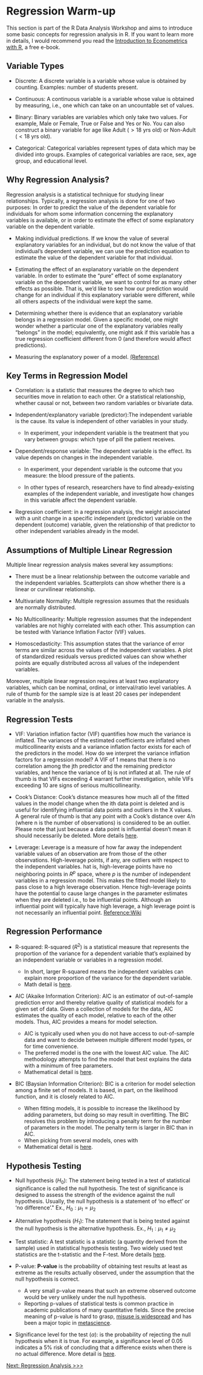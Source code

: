 Regression Warm-up
================

This section is part of the R Data Analysis Workshop and aims to
introduce some basic concepts for regression analysis in R. If you want
to learn more in details, I would recommend you read the [Introduction
to Econometrics with R](https://www.econometrics-with-r.org/index.html),
a free e-book.

## Variable Types

-   Discrete: A discrete variable is a variable whose value is obtained
    by counting. Examples: number of students present.

-   Continuous: A continuous variable is a variable whose value is
    obtained by measuring, i.e., one which can take on an uncountable
    set of values.

-   Binary: Binary variables are variables which only take two values.
    For example, Male or Female, True or False and Yes or No. You can
    also construct a binary variable for age like Adult ( &gt; 18 yrs
    old) or Non-Adult ( &lt; 18 yrs old).

-   Categorical: Categorical variables represent types of data which may
    be divided into groups. Examples of categorical variables are race,
    sex, age group, and educational level.

## Why Regression Analysis?

Regression analysis is a statistical technique for studying linear
relationships. Typically, a regression analysis is done for one of two
purposes: In order to predict the value of the dependent variable for
individuals for whom some information concerning the explanatory
variables is available, or in order to estimate the effect of some
explanatory variable on the dependent variable.

-   Making individual predictions. If we know the value of several
    explanatory variables for an individual, but do not know the value
    of that individual’s dependent variable, we can use the prediction
    equation to estimate the value of the dependent variable for that
    individual.

-   Estimating the effect of an explanatory variable on the dependent
    variable. In order to estimate the “pure” effect of some explanatory
    variable on the dependent variable, we want to control for as many
    other effects as possible. That is, we’d like to see how our
    prediction would change for an individual if this explanatory
    variable were different, while all others aspects of the individual
    were kept the same.

-   Determining whether there is evidence that an explanatory variable
    belongs in a regression model. Given a specific model, one might
    wonder whether a particular one of the explanatory variables really
    “belongs” in the model; equivalently, one might ask if this variable
    has a true regression coefficient different from 0 (and therefore
    would affect predictions).

-   Measuring the explanatory power of a model.
    [(Reference)](https://www.kellogg.northwestern.edu/faculty/weber/jhu/statistics/regression.htm)

## Key Terms in Regression Model

-   Correlation: is a statistic that measures the degree to which two
    securities move in relation to each other. Or a statistical
    relationship, whether causal or not, between two random variables or
    bivariate data.

-   Independent/explanatory variable (predictor):The independent
    variable is the cause. Its value is independent of other variables
    in your study.

    -   In experiment, your independent variable is the treatment that
        you vary between groups: which type of pill the patient
        receives.

-   Dependent/response variable: The dependent variable is the effect.
    Its value depends on changes in the independent variable.

    -   In experiment, your dependent variable is the outcome that you
        measure: the blood pressure of the patients.

    -   In other types of research, researchers have to find
        already-existing examples of the independent variable, and
        investigate how changes in this variable affect the dependent
        variable.

-   Regression coefficient: in a regression analysis, the weight
    associated with a unit change in a specific independent (predictor)
    variable on the dependent (outcome) variable, given the relationship
    of that predictor to other independent variables already in the
    model.

## Assumptions of Multiple Linear Regression

Multiple linear regression analysis makes several key assumptions:

-   There must be a linear relationship between the outcome variable and
    the independent variables. Scatterplots can show whether there is a
    linear or curvilinear relationship.

-   Multivariate Normality: Multiple regression assumes that the
    residuals are normally distributed.

-   No Multicollinearity: Multiple regression assumes that the
    independent variables are not highly correlated with each other.
    This assumption can be tested with Variance Inflation Factor (VIF)
    values.

-   Homoscedasticity: This assumption states that the variance of error
    terms are similar across the values of the independent variables. A
    plot of standardized residuals versus predicted values can show
    whether points are equally distributed across all values of the
    independent variables.

Moreover, multiple linear regression requires at least two explanatory
variables, which can be nominal, ordinal, or interval/ratio level
variables. A rule of thumb for the sample size is at least 20 cases per
independent variable in the analysis.

## Regression Tests

-   VIF: Variation inflation factor (VIF) quantifies how much the
    variance is inflated. The variances of the estimated coefficients
    are inflated when multicollinearity exists and a variance inflation
    factor exists for each of the predictors in the model. How do we
    interpret the variance inflation factors for a regression model? A
    VIF of 1 means that there is no correlation among the jth predictor
    and the remaining predictor variables, and hence the variance of bj
    is not inflated at all. The rule of thumb is that VIFs exceeding 4
    warrant further investigation, while VIFs exceeding 10 are signs of
    serious multicollinearity.

-   Cook’s Distance: Cook’s distance measures how much all of the fitted
    values in the model change when the ith data point is deleted and is
    useful for identifying influential data points and outliers in the X
    values. A general rule of thumb is that any point with a Cook’s
    distance over 4/n (where n is the number of observations) is
    considered to be an outlier. Please note that just because a data
    point is influential doesn’t mean it should necessarily be deleted.
    More details
    [here](https://www.statology.org/how-to-identify-influential-data-points-using-cooks-distance/).

-   Leverage: Leverage is a measure of how far away the independent
    variable values of an observation are from those of the other
    observations. High-leverage points, if any, are outliers with
    respect to the independent variables. hat is, high-leverage points
    have no neighboring points in *R*<sup>*p*</sup> space, where *p* is
    the number of independent variables in a regression model. This
    makes the fitted model likely to pass close to a high leverage
    observation. Hence high-leverage points have the potential to cause
    large changes in the parameter estimates when they are deleted i.e.,
    to be influential points. Although an influential point will
    typically have high leverage, a high leverage point is not
    necessarily an influential point.
    [Reference:Wiki](https://en.wikipedia.org/wiki/Leverage_(statistics))

## Regression Performance

-   R-squared: R-squared (*R*<sup>2</sup>) is a statistical measure that
    represents the proportion of the variance for a dependent variable
    that’s explained by an independent variable or variables in a
    regression model.

    -   In short, larger R-squared means the independent variables can
        explain more proportion of the variance for the dependent
        variable.
    -   Math detail is
        [here](https://en.wikipedia.org/wiki/Coefficient_of_determination).

-   AIC (Akaike Information Criterion): AIC is an estimator of
    out-of-sample prediction error and thereby relative quality of
    statistical models for a given set of data. Given a collection of
    models for the data, AIC estimates the quality of each model,
    relative to each of the other models. Thus, AIC provides a means for
    model selection.

    -   AIC is typically used when you do not have access to
        out-of-sample data and want to decide between multiple different
        model types, or for time convenience.
    -   The preferred model is the one with the lowest AIC value. The
        AIC methodology attempts to find the model that best explains
        the data with a minimum of free parameters.
    -   Mathematical detail is
        [here](https://en.wikipedia.org/wiki/Akaike_information_criterion).

-   BIC (Baysian Information Criterion): BIC is a criterion for model
    selection among a finite set of models. It is based, in part, on the
    likelihood function, and it is closely related to AIC.

    -   When fitting models, it is possible to increase the likelihood
        by adding parameters, but doing so may result in overfitting.
        The BIC resolves this problem by introducing a penalty term for
        the number of parameters in the model. The penalty term is
        larger in BIC than in AIC.
    -   When picking from several models, ones with
    -   Mathematical detail is
        [here](https://www.immagic.com/eLibrary/ARCHIVES/GENERAL/WIKIPEDI/W120607B.pdf).

## Hypothesis Testing

-   Null hypothesis (*H*<sub>0</sub>): The statement being tested in a
    test of statistical significance is called the null hypothesis. The
    test of significance is designed to assess the strength of the
    evidence against the null hypothesis. Usually, the null hypothesis
    is a statement of ‘no effect’ or ‘no difference’." Ex.,
    *H*<sub>0</sub> : *μ*<sub>1</sub> = *μ*<sub>2</sub>

-   Alternative hypothesis (*H*<sub>1</sub>): The statement that is
    being tested against the null hypothesis is the alternative
    hypothesis. Ex., *H*<sub>1</sub> : *μ*<sub>1</sub> ≠ *μ*<sub>2</sub>

-   Test statistic: A test statistic is a statistic (a quantity derived
    from the sample) used in statistical hypothesis testing. Two widely
    used test statistics are the t-statistic and the F-test. More
    details [here](https://en.wikipedia.org/wiki/Test_statistic).

-   P-value: **P-value** is the probability of obtaining test results at
    least as extreme as the results actually observed, under the
    assumption that the null hypothesis is correct.

    -   A very small p-value means that such an extreme observed outcome
        would be very unlikely under the null hypothesis.
    -   Reporting p-values of statistical tests is common practice in
        academic publications of many quantitative fields. Since the
        precise meaning of p-value is hard to grasp, [misuse is
        widespread](https://en.wikipedia.org/wiki/Misuse_of_p-values)
        and has been a major topic in
        [metascience](https://en.wikipedia.org/wiki/Metascience).

-   Significance level for the test (*α*): is the probability of
    rejecting the null hypothesis when it is true. For example, a
    significance level of 0.05 indicates a 5% risk of concluding that a
    difference exists when there is no actual difference. More detail is
    [here](https://blog.minitab.com/en/adventures-in-statistics-2/understanding-hypothesis-tests-significance-levels-alpha-and-p-values-in-statistics).

[Next: Regression Analysis
&gt;&gt;&gt;](https://github.com/YuxiaoLuo/r_analysis_dri_2022/blob/main/regression_analysis.md)
